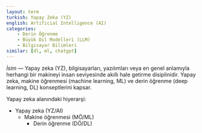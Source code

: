 ```yaml
---
layout: term
turkish: Yapay Zeka (YZ)
english: Artificial Intelligence (AI)
categories:
    - Derin Öğrenme
    - Büyük Dil Modelleri (LLM)
    - Bilgisayar Bilimleri
similar: [dl, ml, chatgpt]
---
```


_İsim_ — Yapay zeka (YZ), bilgisayarları, yazılımları veya en genel anlamıyla herhangi bir makineyi insan seviyesinde akıllı hale getirme disiplinidir. Yapay zeka, makine öğrenmesi (machine learning, ML) ve derin öğrenme (deep learning, DL) konseptlerini kapsar.

Yapay zeka alanındaki hiyerarşi:
- Yapay zeka (YZ/AI)
  - Makine öğrenmesi (MÖ/ML)
    - Derin öğrenme (DÖ/DL)